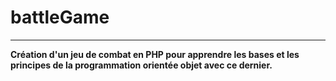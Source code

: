 # battleGame

_________________

**Création d'un jeu de combat en PHP pour apprendre les bases et les principes de la programmation orientée objet avec ce dernier.**